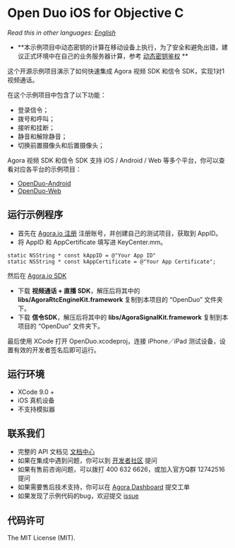 # Open Duo iOS for Objective C

*Read this in other languages: [English](README.en.md)*

- **本示例项目中动态密钥的计算在移动设备上执行，为了安全和避免出错，建议正式环境中在自己的业务服务器计算，参考 [动态密钥鉴权](https://docs.agora.io/cn/2.0.2/product/Voice/Product%20Overview/key) **

这个开源示例项目演示了如何快速集成 Agora 视频 SDK 和信令 SDK，实现1对1视频通话。

在这个示例项目中包含了以下功能：

- 登录信令；
- 拨号和呼叫；
- 接听和挂断；
- 静音和解除静音；
- 切换前置摄像头和后置摄像头；

Agora 视频 SDK 和信令 SDK 支持 iOS / Android / Web 等多个平台，你可以查看对应各平台的示例项目：

- [OpenDuo-Android](https://github.com/AgoraIO/OpenDuo-Android)
- [OpenDuo-Web](https://github.com/AgoraIO/OpenDuo-Web)

## 运行示例程序
- 首先在 [Agora.io 注册](https://dashboard.agora.io/cn/signup/) 注册账号，并创建自己的测试项目，获取到 AppID。
- 将 AppID  和 AppCertificate 填写进 KeyCenter.mm。

```
static NSString * const kAppID = @"Your App ID"
static NSString * const kAppCertificate = @"Your App Certificate";
```

然后在 [Agora.io SDK](https://www.agora.io/cn/download/)
- 下载 **视频通话 + 直播 SDK**，解压后将其中的 **libs/AgoraRtcEngineKit.framework** 复制到本项目的 “OpenDuo” 文件夹下。
- 下载 **信令SDK**，解压后将其中的 **libs/AgoraSignalKit.framework** 复制到本项目的 “OpenDuo” 文件夹下。

最后使用 XCode 打开 OpenDuo.xcodeproj，连接 iPhone／iPad 测试设备，设置有效的开发者签名后即可运行。

## 运行环境
* XCode 9.0 +
* iOS 真机设备
* 不支持模拟器

## 联系我们

- 完整的 API 文档见 [文档中心](https://docs.agora.io/cn/)
- 如果在集成中遇到问题，你可以到 [开发者社区](https://dev.agora.io/cn/) 提问
- 如果有售前咨询问题，可以拨打 400 632 6626，或加入官方Q群 12742516 提问
- 如果需要售后技术支持，你可以在 [Agora Dashboard](https://dashboard.agora.io) 提交工单
- 如果发现了示例代码的bug，欢迎提交 [issue](https://github.com/AgoraIO/OpenDuo-iOS-Objective-C/issues)

## 代码许可

The MIT License (MIT).
